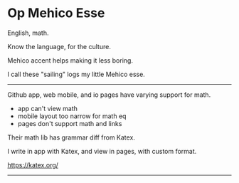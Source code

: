 # Op Mehico Esse

English, math.

Know the language,
for the culture.

Mehico accent helps making it less boring.

I call these "sailing" logs
my little Mehico esse.

---

Github app, web mobile, and io pages
have varying support for math.

- app can't view math
- mobile layout too narrow for math eq
- pages don't support math and links

Their math lib has grammar diff from Katex.

I write in app with Katex,
and view in pages,
with custom format.

https://katex.org/

---